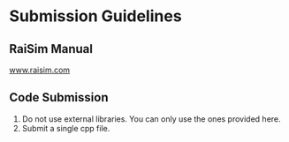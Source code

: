 Submission Guidelines
=======================

RaiSim Manual
-----------------------
www.raisim.com

Code Submission
--------------------
1. Do not use external libraries. You can only use the ones provided here.
2. Submit a single cpp file.

